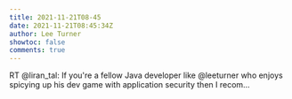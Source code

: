 ```yaml
---
title: 2021-11-21T08-45
date: 2021-11-21T08:45:34Z
author: Lee Turner
showtoc: false
comments: true
---
```


RT @liran_tal: If you're a fellow Java developer like @leeturner who enjoys spicying up his dev game with application security then I recom…

